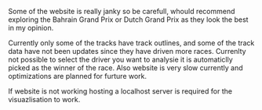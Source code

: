 Some of the website is really janky so be carefull, whould recommend exploring the Bahrain Grand Prix or Dutch Grand Prix as they look the best in my opinion.

Currently only some of the tracks have track outlines, and some of the track data have not been updates since they have driven more races. Currenlty not possible to select the driver you want to analysie it is automaticlly picked as the winner of the race. Also website is very slow currently and optimizations are planned for furture work.

If website is not working hosting a localhost server is required for the visuazlisation to work.

[Website]: https://egglis.github.io/
